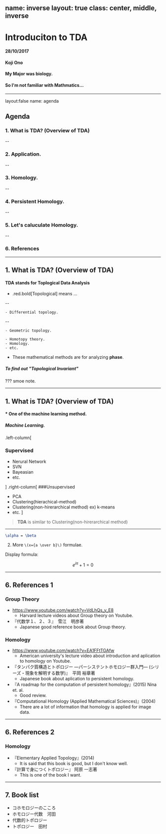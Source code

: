 name: inverse
layout: true
class: center, middle, inverse
---
# Introduciton to TDA
#### 28/10/2017
#### Koji Ono
#### My Major was biology.
#### So I'm not familiar with Mathmatics...
---
layout:false
name: agenda

## Agenda

### 1. What is TDA? (Overview of TDA)

--

### 2. Application.

--

### 3. Homology.

--

### 4. Persistent Homology.

--

### 5. Let's caluculate Homology.

--

### 6. References


---
## 1. What is TDA? (Overview of TDA)

#### **TDA** stands for **T**oplogical **D**ata **A**nalysis

- .red.bold[Topological] means ...

--

    - Differential topology.

--

    - Geometric topology.
    
    - Homotopy theory.
    - Homology.
    - etc.

- These mathematical methods are for analyzing **phase**.

##### To find out "Topological Invariant"
    
???
smoe note.


---
## 1. What is TDA? (Overview of TDA)
#### * One of the machine learning method.

##### Machine Learning.

.left-column[
### Supervised
- Nerural Network
- SVN
- Bayeasian
- etc.

]
.right-column[
###Unsupervised
- PCA
- Clustering(hierachical-method)
- Clustering(non-hirerarchical method) ex) k-means 
- etc.
]

> **TDA** is similar to Clustering(non-hirerarchical method)

---

```latex
\alpha = \beta
```

2. More `\(x={a \over b}\)` formulae.
 
Display formula:

$$e^{i\pi} + 1 = 0$$

---
## 6. References 1
### Group Theory
- https://www.youtube.com/watch?v=VdLhQs_y_E8
    - Harvard lecture videos  about Group theory on Youtube.
- 『代数学１、２、３』　雪江　明彦著
    - Japanese good reference book about Group theory.
    
### Homology
- https://www.youtube.com/watch?v=EA1FFtTGAfw
    - American university's lecture video about introduction and aplication to homology on Youtube.
- 『タンパク質構造とトポロジー ―パーシステントホモロジー群入門― (シリーズ・現象を解明する数学)』　平岡 裕章著
    - Japanese book about aplication to persistent homology.
- 『A roadmap for the computation of persistent homology』(2015) Nina et. al.
    - Good review.
- 『Computational Homology (Applied Mathematical Sciences)』(2004)
    - There are a lot of information that homology is applied for image data.

---
## 6. References 2
### Homology
- 『Elementary Applied Topology』(2014)
    - It is said that this book is good, but I don't know well.
- 『計算で身につくトポロジー』 阿原 一志著
    - This is one of the book I want.
    
---
## 7. Book list

- コホモロジーのこころ
- ホモロジー代数　河田
- 代数的トポロジー
- トポロジー　田村
